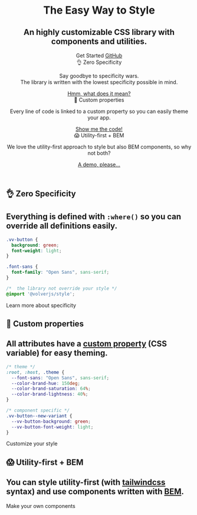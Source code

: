 <header>
    <div class="flex flex-col mx-auto px-16 py-xl relative">
        <div class="flex flex-col flex-1 justify-center items-center text-center mb-xl">
            <Logo alt="Volver" class="w-208 md:w-256 h-auto" width="256" height="256"></Logo>
            <h1 class="vv-text vv-text--headline text-48 tracking-tighter md:text-60 font-black my-md">
                The Easy Way to Style
            </h1>
            <h2 class="vv-text text-balance vv-text--size-2 text-word-3 mt-0 mb-lg">
                An highly customizable CSS library with components and
                utilities.
            </h2>
            <copy-code class="mb-xl" code="npm i -s @volverjs/style"></copy-code>
            <div class="vv-button-group">
                <router-link :to="{
								name: 'get-started-name',
								params: { name: 'installation' },
							}" class="vv-button vv-button--primary vv-button--full-bleed vv-button--rounded">
                    Get Started
                    <iconify-icon icon="akar-icons:arrow-right" />
                </router-link>
                <a href="https://github.com/volverjs/style" target="_blank" rel="noopener noreferrer"
                    class="vv-button vv-button--secondary vv-button--full-bleed vv-button--rounded">
                    GitHub
                    <iconify-icon icon="akar-icons:octocat-fill" />
                </a>
            </div>
        </div>
        <div class="grid grid-col-1 md:grid-cols-3 gap-xl w-10/12 md:w-8/12 xxl:w-6/12 mx-auto">
            <div>
                <span class="vv-text vv-text--headline vv-text--size-3">
                    👌 Zero Specificity
                </span>
                <p class="vv-text vv-text--copy">
                    Say goodbye to specificity wars.<br />
                    The library is written with the lowest specificity
                    possible in mind.
                </p>
                <a href="#zero-specificity" class="vv-button vv-button--link">
                    Hmm, what does it mean?
                </a>
            </div>
            <div>
                <span class="vv-text vv-text--headline vv-text--size-3">
                    🎨 Custom properties
                </span>
                <p class="vv-text vv-text--copy">
                    Every line of code is linked to a custom property so
                    you can easily theme your app.
                </p>
                <a href="#custom-properties" class="vv-button vv-button--link">
                    Show me the code!
                </a>
            </div>
            <div>
                <span class="vv-text vv-text--headline vv-text--size-3">
                    😱 Utility-first + BEM
                </span>
                <p class="vv-text vv-text--copy">
                    We love the utility-first approach to style but also
                    BEM components, so why not both?
                </p>
                <a href="#utility-bem" class="vv-button vv-button--link">
                   A demo, please...
                </a>
            </div>
        </div>
    </div>
</header>
<main>
    <section class="py-lg px-16 relative shadow-inner" id="zero-specificity">
        <div class="inset-0 bg-gradient-3 opacity-10 absolute"></div>
        <div class="inset-0 bg-grid bg-blend-darken opacity-10 absolute"></div>
        <div class="relative">
            <h1 class="vv-text vv-text--headline vv-text--size-1 text-center">
                👌 Zero Specificity
            </h1>
            <h2 class="vv-text vv-text--copy text-balance vv-text--size-3 text-word-3 text-center mb-xl">
                Everything is defined with
                <code class="font-mono">:where()</code> so you can override all
                definitions easily.
            </h2>
            <div class="sm:w-10/12 md:w-8/12 xxl:w-6/12 text-center mx-auto">

```css
.vv-button {
  background: green;
  font-weight: light;
}

.font-sans {
  font-family: "Open Sans", sans-serif;
}

/*  the library not override your style */
@import '@volverjs/style';
```
  <router-link :to="{
                  name: 'get-started-name',
                  params: { name: 'customization' },
                  hash: '#zero-specificity',
                  }" class="vv-button vv-button--rounded vv-button--full-bleed">
                  Learn more about specificity
              </router-link>
        </div>
    </section>
    <section class="py-lg px-16 relative" id="custom-properties">
        <h1 class="vv-text vv-text--headline vv-text--size-1 text-center">
            🎨 Custom properties
        </h1>
        <h2 class="vv-text vv-text--copy text-balance vv-text--size-3 text-word-3 text-center mb-xl">
            All attributes have a
            <a href="https://developer.mozilla.org/en-US/docs/Web/CSS/--*" target="_blank" rel="noopener noreferrer"
                class="vv-button vv-button--link">custom property</a>
            (CSS variable) for easy theming.
        </h2>
        <div class="sm:w-10/12 md:w-8/12 xxl:w-6/12 text-center mx-auto">

```css
/* theme */
:root, :host, .theme {
  --font-sans: "Open Sans", sans-serif;
  --color-brand-hue: 150deg;
  --color-brand-saturation: 64%;
  --color-brand-lightness: 40%;
}

/* component specific */
.vv-button--new-variant {
  --vv-button-background: green;
  --vv-button-font-weight: light;
}
```
  <router-link :to="{
                  name: 'get-started-name',
                  params: { name: 'customization' },
                  hash: '#css-custom-properties',
                  }" class="vv-button vv-button--rounded vv-button--full-bleed">
                  Customize your style
              </router-link>
        </div>
    </section>
    <section class="py-lg px-16 relative shadow-inner" id="utility-bem">
        <div class="inset-0 bg-gradient-12 opacity-10 absolute"></div>
        <div class="inset-0 bg-grid bg-blend-darken opacity-10 absolute"></div>
        <h1 class="vv-text vv-text--headline vv-text--size-1 text-center">
            😱 Utility-first + BEM
        </h1>
        <h2 class="vv-text vv-text--copy text-balance vv-text--size-3 text-word-3 text-center mb-xl">
            You can style utility-first (with
            <a href="https://tailwindcss.com" target="_blank" rel="noopener noreferrer"
                class="vv-button vv-button--link">tailwindcss</a>
            syntax) and use components written with
            <a href="https://getbem.com" target="_blank" rel="noopener noreferrer"
                class="vv-button vv-button--link">BEM</a>.
        </h2>
        <div class="sm:w-10/12 md:w-8/12 xxl:w-6/12 text-center mx-auto">
          <code-editor 
          class="mb-lg"
          resource-type="home" 
          resource-folder="examples" resource-name="utility-bem"
          hide-actions
          force-source></code-editor>
          <router-link :to="{
              name: 'get-started-name',
              params: { name: 'customization' },
              hash: '#components',
            }" class="vv-button vv-button--rounded vv-button--full-bleed">
            Make your own components
          </router-link>
        </div>
    </section>
</main>